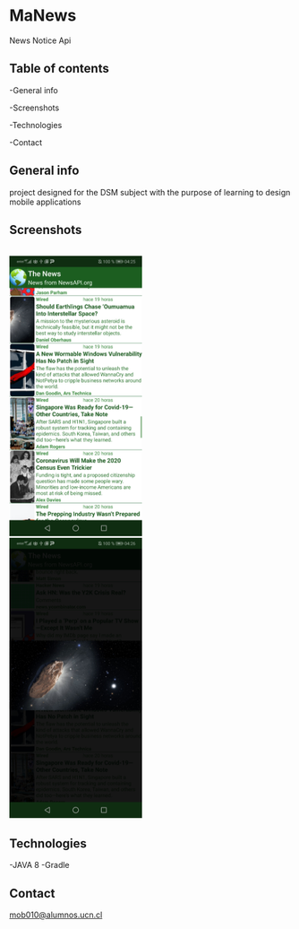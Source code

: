 # MaNews

News Notice Api

## Table of contents

-General info

-Screenshots

-Technologies

-Contact

## General info


project designed for the DSM subject with the purpose of learning to design mobile applications


## Screenshots

 <br>
 <img height="500" src="https://github.com/herrroww/MaNews/blob/master/app/src/main/java/cl/ucn/disc/dsm/manews/images/Screenshot_20200313_042553_cl.ucn.disc.dsm.manews.jpg" />
 
  <br>
 <img height="500" src="https://github.com/herrroww/MaNews/blob/master/app/src/main/java/cl/ucn/disc/dsm/manews/images/Screenshot_20200313_042619_cl.ucn.disc.dsm.manews.jpg" />
 
## Technologies
-JAVA 8
-Gradle


## Contact
mob010@alumnos.ucn.cl
